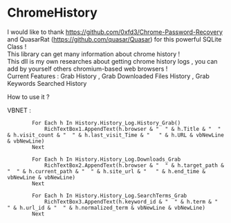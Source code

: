 # ChromeHistory
I would like to thank https://github.com/0xfd3/Chrome-Password-Recovery and QuasarRat (https://github.com/quasar/Quasar) for this powerful SQLite Class !
<br/>
This library can get many information about chrome history !
<br/>
This dll is my own researches about getting chrome history logs , you can add by yourself others chromium-based web browsers !
<br/>
Current Features : Grab History , Grab Downloaded Files History , Grab Keywords Searched History

How to use it ?

VBNET : 

```Visual Basic .NET
        For Each h In History.History_Log.History_Grab()
            RichTextBox1.AppendText(h.browser & "  " & h.Title & "  " & h.visit_count & "  " & h.last_visit_Time & "   " & h.URL & vbNewLine & vbNewLine)
        Next

        For Each h In History.History_Log.Downloads_Grab
            RichTextBox2.AppendText(h.browser & "  " & h.target_path & "  " & h.current_path & "  " & h.site_url & "   " & h.end_time & vbNewLine & vbNewLine)
        Next

        For Each h In History.History_Log.SearchTerms_Grab
            RichTextBox3.AppendText(h.keyword_id & "  " & h.term & "  " & h.url_id & "  " & h.normalized_term & vbNewLine & vbNewLine)
        Next
    
```

